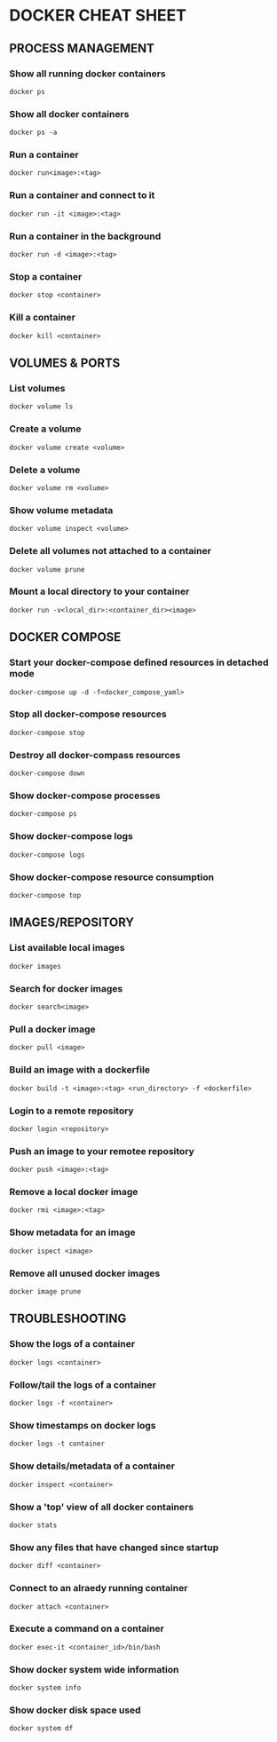 # DOCKER CHEAT SHEET

## PROCESS MANAGEMENT
### Show all running docker containers
```
docker ps
```

### Show all docker containers
```
docker ps -a
```

### Run a container
```
docker run<image>:<tag>
```

### Run a container and connect to it
```
docker run -it <image>:<tag>
```

### Run a container in the background
```
docker run -d <image>:<tag>
```

### Stop a container
```
docker stop <container>
```

### Kill a container
```
docker kill <container>
```


## VOLUMES & PORTS
### List volumes
```
docker volume ls
```

### Create a volume
```
docker volume create <volume>
```

### Delete a volume
```
docker volume rm <volume>
```

### Show volume metadata
```
docker volume inspect <volume>
```

### Delete all volumes not attached to a container
```
docker volume prune
```

### Mount a local directory to your container
```
docker run -v<local_dir>:<container_dir><image>
```


## DOCKER COMPOSE
### Start your docker-compose defined resources in detached mode
```
docker-compose up -d -f<docker_compose_yaml>
```

### Stop all docker-compose resources
```
docker-compose stop
```

### Destroy all docker-compass resources
```
docker-compose down
```

### Show docker-compose processes
```
docker-compose ps
```

### Show docker-compose logs
```
docker-compose logs
```

### Show docker-compose resource consumption
```
docker-compose top
```


## IMAGES/REPOSITORY
### List available local images
```
docker images
```

### Search for docker images
```
docker search<image>
```

### Pull a docker image
```
docker pull <image>
```

### Build an image with a dockerfile
```
docker build -t <image>:<tag> <run_directory> -f <dockerfile>
```

### Login to a remote repository
```
docker login <repository>
```

### Push an image to your remotee repository
```
docker push <image>:<tag>
```

### Remove a local docker image
```
docker rmi <image>:<tag>
```

### Show metadata for an image
```
docker ispect <image>
```

### Remove all unused docker images
```
docker image prune
```


## TROUBLESHOOTING
### Show the logs of a container
```
docker logs <container>
```

### Follow/tail the logs of a container
```
docker logs -f <container>
```

### Show timestamps on docker logs
```
docker logs -t container
```

### Show details/metadata of a container
```
docker inspect <container>
```

### Show a 'top' view of all docker containers
```
docker stats
```

### Show any files that have changed since startup
```
docker diff <container>
```

### Connect to an alraedy running container
```
docker attach <container>
```

### Execute a command on a container
```
docker exec-it <container_id>/bin/bash
```

### Show docker system wide information
```
docker system info
```

### Show docker disk space used
```
docker system df
```
